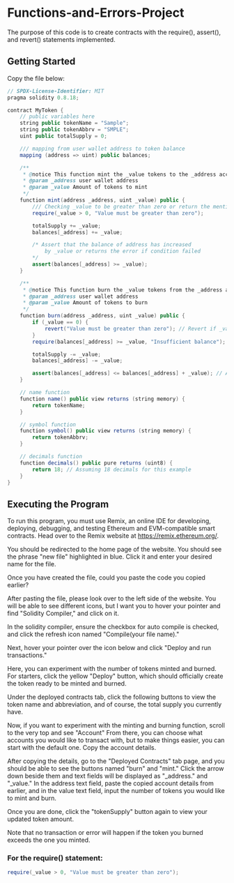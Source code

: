 # Functions-and-Errors-Project
The purpose of this code is to create contracts with the require(), assert(), and revert() statements implemented.
## Getting Started
Copy the file below:

```Java
// SPDX-License-Identifier: MIT
pragma solidity 0.8.18;

contract MyToken {
    // public variables here
    string public tokenName = "Sample";
    string public tokenAbbrv = "SMPLE";
    uint public totalSupply = 0;

    /// mapping from user wallet address to token balance
    mapping (address => uint) public balances;

    /**
     * @notice This function mint the _value tokens to the _address account
     * @param _address user wallet address
     * @param _value Amount of tokens to mint
     */
    function mint(address _address, uint _value) public {
        /// Checking _value to be greater than zero or return the mentioned error message
        require(_value > 0, "Value must be greater than zero");

        totalSupply += _value;
        balances[_address] += _value;

        /* Assert that the balance of address has increased 
            by _value or returns the error if condition failed
        */
        assert(balances[_address] >= _value);
    }

    /**
     * @notice This function burn the _value tokens from the _address account
     * @param _address user wallet address
     * @param _value Amount of tokens to burn
     */
    function burn(address _address, uint _value) public {
        if (_value == 0) {
            revert("Value must be greater than zero"); // Revert if _value is 42
        }
        require(balances[_address] >= _value, "Insufficient balance"); // Require sufficient balance to burn

        totalSupply -= _value;
        balances[_address] -= _value;

        assert(balances[_address] <= balances[_address] + _value); // Assert that the balance of address has decreased by _value or is zero
    }

    // name function
    function name() public view returns (string memory) {
        return tokenName;
    }

    // symbol function
    function symbol() public view returns (string memory) {
        return tokenAbbrv;
    }

    // decimals function
    function decimals() public pure returns (uint8) {
        return 18; // Assuming 18 decimals for this example
    }
}


```
## Executing the Program

To run this program, you must use Remix, an online IDE for developing, deploying, debugging, and testing Ethereum and EVM-compatible smart contracts. Head over to the Remix website at https://remix.ethereum.org/.

You should be redirected to the home page of the website. You should see the phrase "new file" highlighted in blue. Click it and enter your desired name for the file.

Once you have created the file, could you paste the code you copied earlier?

After pasting the file, please look over to the left side of the website. You will be able to see different icons, but I want you to hover your pointer and find "Solidity Compiler," and click on it.

In the solidity compiler, ensure the checkbox for auto compile is checked, and click the refresh icon named "Compile(your file name)."

Next, hover your pointer over the icon below and click "Deploy and run transactions."

Here, you can experiment with the number of tokens minted and burned. For starters, click the yellow "Deploy" button, which should officially create the token ready to be minted and burned.

Under the deployed contracts tab, click the following buttons to view the token name and abbreviation, and of course, the total supply you currently have. 

Now, if you want to experiment with the minting and burning function, scroll to the very top and see "Account" From there, you can choose what accounts you would like to transact with, but to make things easier, you can start with the default one. Copy the account details.

After copying the details, go to the "Deployed Contracts" tab page, and you should be able to see the buttons named "burn" and "mint." Click the arrow down beside them and text fields will be displayed as "_address."
and "_value." In the address text field, paste the copied account details from earlier, and in the value text field, input the number of tokens you would like to mint and burn.

Once you are done, click the "tokenSupply" button again to view your updated token amount.

Note that no transaction or error will happen if the token you burned exceeds the one you minted.

### For the require() statement:

```Java
require(_value > 0, "Value must be greater than zero");
```

